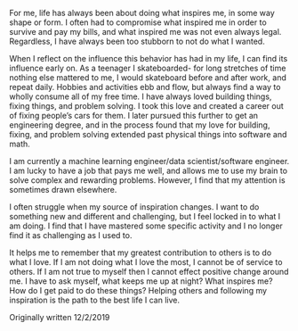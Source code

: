 For me, life has always been about doing what inspires me, in some way shape or form. I often had to compromise what inspired me in order to survive and pay my bills, and what inspired me was not even always legal. Regardless, I have always been too stubborn to not do what I wanted.

When I reflect on the influence this behavior has had in my life, I can find its influence early on. As a teenager I skateboarded- for long stretches of time nothing else mattered to me, I would skateboard before and after work, and repeat daily. Hobbies and activities ebb and flow, but always find a way to wholly consume all of my free time. I have always loved building things, fixing things, and problem solving. I took this love and created a career out of fixing people’s cars for them. I later pursued this further to get an engineering degree, and in the process found that my love for building, fixing, and problem solving extended past physical things into software and math. 

I am currently a machine learning engineer/data scientist/software engineer. I am lucky to have a job that pays me well, and allows me to use my brain to solve complex and rewarding problems. However, I find that my attention is sometimes drawn elsewhere. 

I often struggle when my source of inspiration changes. I want to do something new and different and challenging, but I feel locked in to what I am doing. I find that I have mastered some specific activity and I no longer find it as challenging as I used to. 

It helps me to remember that my greatest contribution to others is to do what I love. If I am not doing what I love the most, I cannot be of service to others. If I am not true to myself then I cannot effect positive change around me. I have to ask myself, what keeps me up at night? What inspires me? How do I get paid to do these things? Helping others and following my inspiration is the path to the best life I can live.

Originally written 12/2/2019
